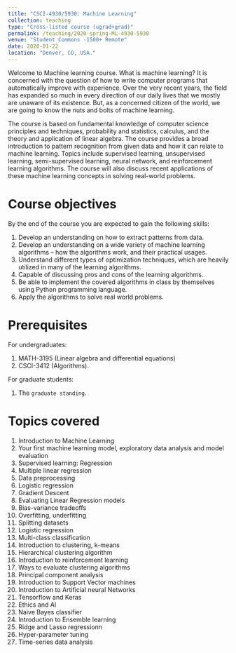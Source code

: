 ```yaml
---
title: "CSCI-4930/5930: Machine Learning"
collection: teaching
type: "Cross-listed course (ugrad+grad)"
permalink: /teaching/2020-spring-ML-4930-5930
venue: "Student Commons -1500+ Remote"
date: 2020-01-22
location: "Denver, CO, USA."
---
```


Welcome to Machine learning course. What is machine learning? It is concerned with the question of how to write computer programs that automatically improve with experience. Over the very recent years, the field has expanded so much in every direction of our daily lives that we mostly are unaware of its existence. But, as a concerned citizen of the world, we are going to know the nuts and bolts of machine learning.

The course is based on fundamental knowledge of computer science principles and techniques, probability and statistics, calculus, and the theory and application of linear algebra. The course provides a broad introduction to pattern recognition from given data and how it can relate to machine learning. Topics include supervised learning, unsupervised learning, semi-supervised learning, neural network, and reinforcement learning algorithms. The course will also discuss recent applications of these machine learning concepts in solving real-world problems.


Course objectives
======
By the end of the course you are expected to gain the following skills:
1. Develop an understanding on how to extract patterns from data.
2. Develop an understanding on a wide variety of machine learning algorithms – how the algorithms work, and their practical usages.
3. Understand different types of optimization techniques, which are heavily utilized in many of the learning algorithms.
4. Capable of discussing pros and cons of the learning algorithms.
5. Be able to implement the covered algorithms in class by themselves using Python programming language.
6. Apply the algorithms to solve real world problems.

Prerequisites
======
For undergraduates:
1. MATH-3195 (Linear algebra and differential equations) 
2. CSCI-3412 (Algorithms).

For graduate students:
1. The `graduate standing`.

Topics covered
======
1. Introduction to Machine Learning
2. Your first machine learning model, exploratory data analysis and model evaluation
3. Supervised learning: Regression
4. Multiple linear regression
5. Data preprocessing
6. Logistic regression
7. Gradient Descent
8. Evaluating Linear Regression models
9. Bias-variance tradeoffs
10. Overfitting, underfitting
11. Splitting datasets
12. Logistic regression
13. Multi-class classification
14. Introduction to clustering, k-means
15. Hierarchical clustering algorithm
16. Introduction to reinforcement learning
17. Ways to evaluate clustering algorithms
18. Principal component analysis
19. Introduction to Support Vector machines
20. Introduction to Artificial neural Networks
21. Tensorflow and Keras
22. Ethics and AI
23. Naive Bayes classifier
24. Introduction to Ensemble learning
25. Ridge and Lasso regressionn
26. Hyper-parameter tuning
27. Time-series data analysis